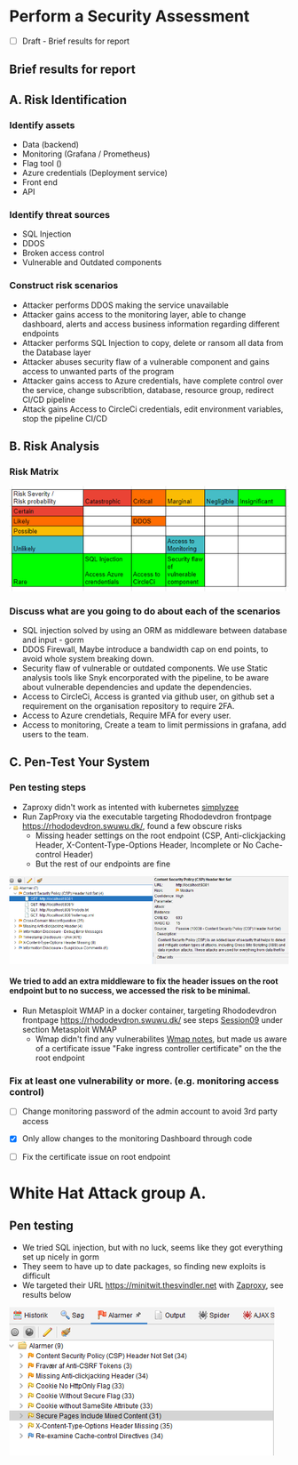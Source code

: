 # Perform a Security Assessment
- [ ] Draft - Brief results for report
##  Brief results for report


## A. Risk Identification
### Identify assets
- Data (backend)
- Monitoring (Grafana / Prometheus)
- Flag tool ()
- Azure credentials (Deployment service)
- Front end
- API 

### Identify threat sources
- SQL Injection
- DDOS
- Broken access control
- Vulnerable and Outdated components

### Construct risk scenarios
- Attacker performs DDOS making the service unavailable
- Attacker gains access to the monitoring layer, able to change dashboard, alerts and access business information regarding different endpoints  
- Attacker performs SQL Injection to copy, delete or ransom all data from the Database layer
- Attacker abuses security flaw of a vulnerable component and gains access to unwanted parts of the program
- Attacker gains access to Azure credentials, have complete control over the service, change subscribtion, database, resource group, redirect CI/CD pipeline
- Attack gains Access to CircleCi credentials, edit environment variables, stop the pipeline CI/CD

## B. Risk Analysis

### Risk Matrix
![Risk Accessment Matrix](./RiskAssessmentMatrix.png)

### Discuss what are you going to do about each of the scenarios
- SQL injection solved by using an ORM as middleware between database and input - gorm 
- DDOS Firewall, Maybe introduce a bandwidth cap on end points, to avoid whole system breaking down.
- Security flaw of vulnerable or outdated components. We use Static analysis tools like Snyk encorporated with the pipeline, to be aware about vulnerable dependencies and update the dependencies.
- Access to CircleCi, Access is granted via github user, on github set a requirement on the organisation repository to require 2FA.   
- Access to Azure crendetials, Require MFA for every user.  
- Access to monitoring, Create a team to limit permissions in grafana, add users to the team. 

## C. Pen-Test Your System

### Pen testing steps
- Zaproxy didn't work as intented with kubernetes [simplyzee](https://github.com/simplyzee/kube-owasp-zap)
- Run ZapProxy via the executable targeting Rhododevdron frontpage https://rhododevdron.swuwu.dk/, found a few obscure risks
    -  Missing header settings on the root endpoint (CSP, Anti-clickjacking Header, X-Content-Type-Options Header, Incomplete or No Cache-control Header) 
    - But the rest of our endpoints are fine

![Zaproxy results](./ZaproxyAlarms.png)
#### We tried to add an extra middleware to fix the header issues on the root endpoint but to no success, we accessed the risk to be minimal.

- Run Metasploit WMAP in a docker container, targeting Rhododevdron frontpage https://rhododevdron.swuwu.dk/ see steps [Session09](./session09.md) under section Metasploit WMAP 
    - Wmap didn't find any vulnerabilites [Wmap notes](./session09_security_WMAP.txt), but made us aware of a certificate issue "Fake ingress controller certificate" on the the root endpoint

### Fix at least one vulnerability or more. (e.g. monitoring access control)
- [ ] Change monitoring password of the admin account to avoid 3rd party access 
- [x] Only allow changes to the monitoring Dashboard through code 
- [ ] Fix the certificate issue on root endpoint


# White Hat Attack group A.
## Pen testing

- We tried SQL injection, but with no luck, seems like they got everything set up nicely in gorm
- They seem to have up to date packages, so finding new exploits is difficult
- We targeted their URL https://minitwit.thesvindler.net with [Zaproxy](https://www.zaproxy.org/download/), see results below

![image](./GroupA-Zaproxy.png)

